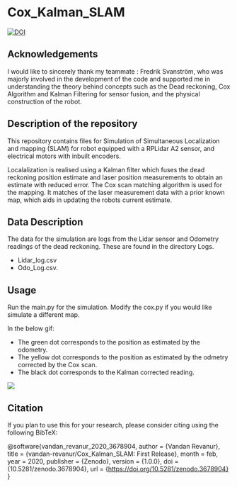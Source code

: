 # Cox_Kalman_SLAM

[![DOI](https://zenodo.org/badge/DOI/10.5281/zenodo.3678904.svg)](https://doi.org/10.5281/zenodo.3678904)

## Acknowledgements

I would like to sincerely thank my teammate : Fredrik Svanström, who was majorly involved in the development of the code and supported me in understanding the theory behind concepts such as the Dead reckoning, Cox Algorithm and Kalman Filtering for sensor fusion, and the physical construction of the robot. 

## Description of the repository

This repository contains files for Simulation of Simultaneous Localization and mapping (SLAM) for robot equipped with a RPLidar A2 sensor, and electrical motors with inbuilt encoders.

Localalization is realised using a Kalman filter which fuses the dead reckoning position estimate and
laser position measurements to obtain an estimate with reduced error.
The Cox scan matching algorithm is used for the mapping. 
It matches of the laser measurement data with a prior known map,  which aids in updating the robots current estimate.


## Data Description

The data for the simulation are logs from the Lidar sensor and Odometry readings of the dead reckoning. 
These are found in the directory Logs. 
* Lidar_log.csv 
* Odo_Log.csv.

## Usage 
 
Run the main.py for the simulation. 
Modify the cox.py if you would like simulate a different map.

In the below gif: 
* The green dot corresponds to the position as estimated by the odometry.
* The yellow dot corresponds to the position as estimated by the odmetry corrected by the Cox scan.
* The black dot corresponds to the Kalman corrected reading.

![](Media/SLAM.gif)

## Citation

If you plan to use this for your research, please consider citing using the following BibTeX:

@software{vandan_revanur_2020_3678904,
  author       = {Vandan Revanur},
  title        = {vandan-revanur/Cox\_Kalman\_SLAM: First Release},
  month        = feb,
  year         = 2020,
  publisher    = {Zenodo},
  version      = {1.0.0},
  doi          = {10.5281/zenodo.3678904},
  url          = {https://doi.org/10.5281/zenodo.3678904}
}


